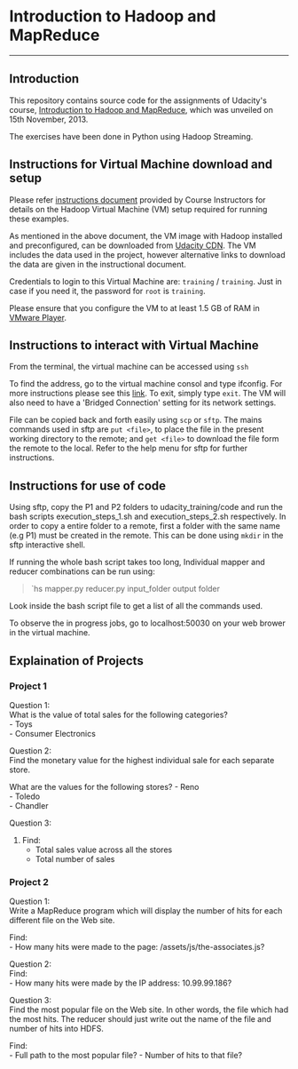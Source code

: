 # Introduction to Hadoop and MapReduce
----------

## Introduction
This repository contains source code for the assignments of Udacity's course, [Introduction to Hadoop and MapReduce](https://www.udacity.com/course/ud617), which was unveiled on 15th November, 2013.

The exercises have been done in Python using Hadoop Streaming.

## Instructions for Virtual Machine download and setup
Please refer [instructions document](https://docs.google.com/document/d/1v0zGBZ6EHap-Smsr3x3sGGpDW-54m82kDpPKC2M6uiY/pub) provided by Course Instructors for details on the Hadoop Virtual Machine (VM) setup required for running these examples.

As mentioned in the above document, the VM image with Hadoop installed and preconfigured, can be downloaded from [Udacity CDN](http://content.udacity-data.com/courses/ud617/Cloudera-Udacity-Training-VM-4.1.1.c.zip). The VM includes the data used in the project, however alternative links to download the data are given in the instructional document.

Credentials to login to this Virtual Machine are: `training` / `training`. Just in case if you need it, the password for `root` is `training`.

Please ensure that you configure the VM to at least 1.5 GB of RAM in [VMware Player](https://my.vmware.com/web/vmware/free#desktop_end_user_computing/vmware_player/6_0).


## Instructions to interact with Virtual Machine

From the terminal, the virtual machine can be accessed using `ssh`

To find the address, go to the virtual machine consol and type ifconfig. For more instructions please see this [link](https://docs.google.com/document/d/1MZ_rNxJhR4HCU1qJ2-w7xlk2MTHVqa9lnl_uj-zRkzk/pub). To exit, simply type `exit`. The VM will also need to have a 'Bridged Connection' setting for its network settings.

File can be copied back and forth easily using `scp` or `sftp`. The mains commands used in sftp are `put <file>`, to place the file in the present working directory to the remote; and `get <file>` to download the file form the remote to the local. Refer to the help menu for sftp for further instructions.

## Instructions for use of code

Using sftp, copy the P1 and P2 folders to udacity_training/code and run the bash scripts execution_steps_1.sh and execution_steps_2.sh respectively. In order to copy a entire folder to a remote, first a folder with the same name (e.g P1) must be created in the remote. This can be done using `mkdir` in the sftp interactive shell.

If running the whole bash script takes too long, Individual mapper and reducer combinations can be run using:

>`hs mapper.py reducer.py input_folder output folder

Look inside the bash script file to get a list of all the commands used.

To observe the in progress jobs, go to localhost:50030 on your web brower in the virtual machine.

## Explaination of Projects

### Project 1

Question 1:<br> 
What is the value of total sales for the following categories?<br>
	- Toys<br>
	- Consumer Electronics<br>

Question 2:<br>
Find the monetary value for the highest individual sale for each separate store.<br>

What are the values for the following stores?
	- Reno<br>
	- Toledo<br>
	- Chandler<br>

Question 3:<br>
1. Find:<br>
	- Total sales value across all the stores<br>
	- Total number of sales<br>

### Project 2

Question 1:<br>
Write a MapReduce program which will display the number of hits for each different file on the Web site.<br>

Find:<br>
	- How many hits were made to the page: /assets/js/the-associates.js?<br>

Question 2:<br>
Find:<br>
	- How many hits were made by the IP address: 10.99.99.186?<br>

Question 3:<br>
Find the most popular file on the Web site. In other words, the file which had the most hits. The reducer should just write out the name of the file and number of hits into HDFS.<br>

Find:<br>
	- Full path to the most popular file?
	- Number of hits to that file?



